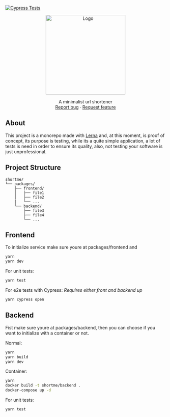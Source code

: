 [![Cypress Tests](https://github.com/henriquemod/short-me/actions/workflows/e2e-tests.yml/badge.svg)](https://github.com/henriquemod/short-me/actions/workflows/e2e-tests.yml)

<p align="center">
  <a href="https://example.com/">
    <img src="https://user-images.githubusercontent.com/43145168/190028991-b3e30dfe-8d51-4737-94b0-2bff87e62c88.png" alt="Logo" width="250">
  </a>
  <p align="center">
    A minimalist url shortener
    <br>
    <a href="https://github.com/henriquemod/projeto-faculdade/issues/new">Report bug</a>
    ·
    <a href="https://github.com/henriquemod/projeto-faculdade/issues/new?labels=feature">Request feature</a>
  </p>
</p>

## About

This project is a monorepo made with [Lerna](https://lerna.js.org) and, at this moment, is proof of concept, its purpose is testing, while its a quite simple application, a lot of tests is need in order to ensure its quality, also, not testing your software is just unprofessional.

## Project Structure

```text
shortme/
└── packages/
    ├── frontend/
    │   ├── file1
    │   ├── file2
    |   └── ...
    └── backend/
        ├── file3
        ├── file4
        └── ...
```

## Frontend

To initialize service make sure youre at packages/frontend and

```bash
yarn
yarn dev
```

For unit tests:

```bash
yarn test
```

For e2e tests with Cypress:
_Requires either front and backend up_

```bash
yarn cypress open
```

## Backend

Fist make sure youre at packages/backend, then you can choose if you want to initialize with a container or not.

Normal:

```bash
yarn
yarn build
yarn dev
```

Container:

```bash
yarn
docker build -t shortme/backend .
docker-compose up -d
```

For unit tests:

```bash
yarn test
```
